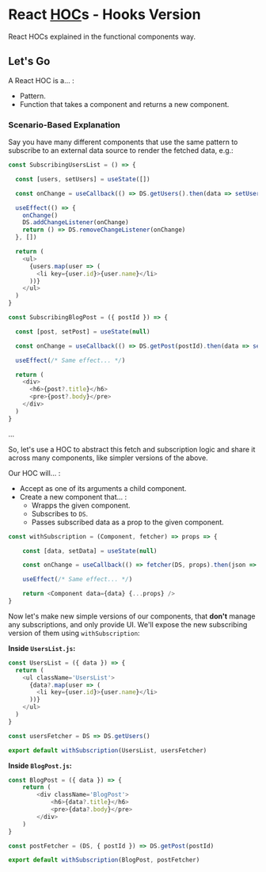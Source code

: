 # React [HOC](https://reactjs.org/docs/higher-order-components.html "Higher-Order Component")s - Hooks Version

React HOCs explained in the functional components way.

## Let's Go

A React HOC is a... :

* Pattern.
* Function that takes a component and returns a new component.

### Scenario-Based Explanation

Say you have many different components that use the same pattern to subscribe to an external data source to render the fetched data, e.g.:

```js
const SubscribingUsersList = () => {

  const [users, setUsers] = useState([])

  const onChange = useCallback(() => DS.getUsers().then(data => setUsers(data)))

  useEffect(() => {
    onChange()
    DS.addChangeListener(onChange)
    return () => DS.removeChangeListener(onChange)
  }, [])

  return (
    <ul>
      {users.map(user => (
        <li key={user.id}>{user.name}</li>
      ))}
    </ul>
  )
}
```

```js
const SubscribingBlogPost = ({ postId }) => {

  const [post, setPost] = useState(null)

  const onChange = useCallback(() => DS.getPost(postId).then(data => setPost(data)))

  useEffect(/* Same effect... */)

  return (
    <div>
      <h6>{post?.title}</h6>
      <pre>{post?.body}</pre>
    </div>
  )
}
```

...

So, let's use a HOC to abstract this fetch and subscription logic and share it across many components, like simpler versions of the above.

Our HOC will... :

* Accept as one of its arguments a child component.
* Create a new component that... :
    * Wrapps the given component.
    * Subscribes to `DS`.
    * Passes subscribed data as a prop to the given component.

```js
const withSubscription = (Component, fetcher) => props => {

	const [data, setData] = useState(null)

	const onChange = useCallback(() => fetcher(DS, props).then(json => setData(json))

	useEffect(/* Same effect... */)

	return <Component data={data} {...props} />
}
```

Now let's make new simple versions of our components, that **don't** manage any subscriptions, and only provide UI.
We'll expose the new subscribing version of them using `withSubscription`:

**Inside `UsersList.js`:**
```js
const UsersList = ({ data }) => {
  return (
    <ul className='UsersList'>
      {data?.map(user => (
        <li key={user.id}>{user.name}</li>
      ))}
    </ul>
  )
}

const usersFetcher = DS => DS.getUsers()

export default withSubscription(UsersList, usersFetcher)
```

**Inside `BlogPost.js`:**
```js
const BlogPost = ({ data }) => {
	return (
		<div className='BlogPost'>
			<h6>{data?.title}</h6>
			<pre>{data?.body}</pre>
		</div>
	)
}

const postFetcher = (DS, { postId }) => DS.getPost(postId)

export default withSubscription(BlogPost, postFetcher)
```
